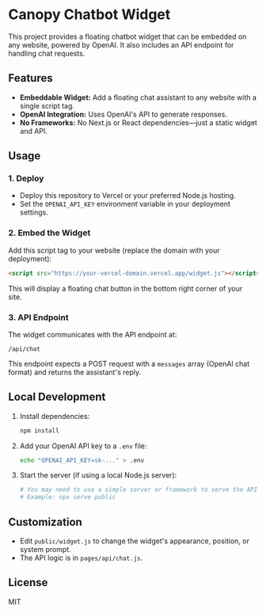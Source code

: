 # Canopy Chatbot Widget

This project provides a floating chatbot widget that can be embedded on any website, powered by OpenAI. It also includes an API endpoint for handling chat requests.

## Features
- **Embeddable Widget:** Add a floating chat assistant to any website with a single script tag.
- **OpenAI Integration:** Uses OpenAI's API to generate responses.
- **No Frameworks:** No Next.js or React dependencies—just a static widget and API.

## Usage

### 1. Deploy
- Deploy this repository to Vercel or your preferred Node.js hosting.
- Set the `OPENAI_API_KEY` environment variable in your deployment settings.

### 2. Embed the Widget
Add this script tag to your website (replace the domain with your deployment):

```html
<script src="https://your-vercel-domain.vercel.app/widget.js"></script>
```

This will display a floating chat button in the bottom right corner of your site.

### 3. API Endpoint
The widget communicates with the API endpoint at:

```
/api/chat
```

This endpoint expects a POST request with a `messages` array (OpenAI chat format) and returns the assistant's reply.

## Local Development

1. Install dependencies:
   ```bash
   npm install
   ```
2. Add your OpenAI API key to a `.env` file:
   ```bash
   echo "OPENAI_API_KEY=sk-..." > .env
   ```
3. Start the server (if using a local Node.js server):
   ```bash
   # You may need to use a simple server or framework to serve the API and public files
   # Example: npx serve public
   ```

## Customization
- Edit `public/widget.js` to change the widget's appearance, position, or system prompt.
- The API logic is in `pages/api/chat.js`.

## License
MIT 